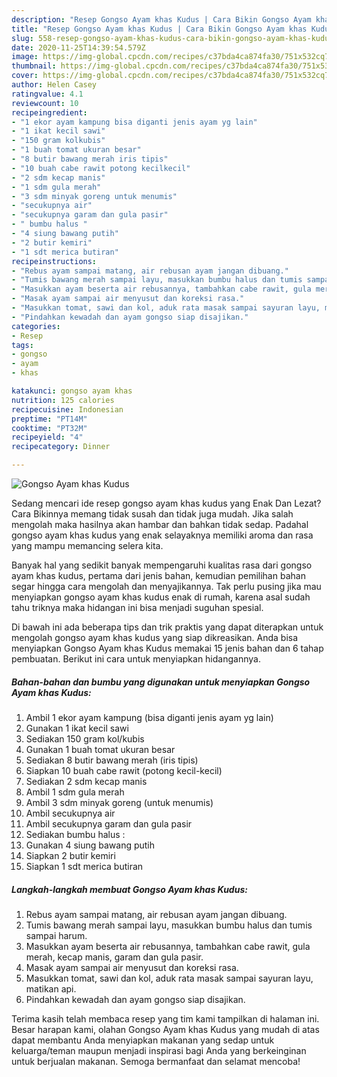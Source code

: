 ```yaml
---
description: "Resep Gongso Ayam khas Kudus | Cara Bikin Gongso Ayam khas Kudus Yang Menggugah Selera"
title: "Resep Gongso Ayam khas Kudus | Cara Bikin Gongso Ayam khas Kudus Yang Menggugah Selera"
slug: 558-resep-gongso-ayam-khas-kudus-cara-bikin-gongso-ayam-khas-kudus-yang-menggugah-selera
date: 2020-11-25T14:39:54.579Z
image: https://img-global.cpcdn.com/recipes/c37bda4ca874fa30/751x532cq70/gongso-ayam-khas-kudus-foto-resep-utama.jpg
thumbnail: https://img-global.cpcdn.com/recipes/c37bda4ca874fa30/751x532cq70/gongso-ayam-khas-kudus-foto-resep-utama.jpg
cover: https://img-global.cpcdn.com/recipes/c37bda4ca874fa30/751x532cq70/gongso-ayam-khas-kudus-foto-resep-utama.jpg
author: Helen Casey
ratingvalue: 4.1
reviewcount: 10
recipeingredient:
- "1 ekor ayam kampung bisa diganti jenis ayam yg lain"
- "1 ikat kecil sawi"
- "150 gram kolkubis"
- "1 buah tomat ukuran besar"
- "8 butir bawang merah iris tipis"
- "10 buah cabe rawit potong kecilkecil"
- "2 sdm kecap manis"
- "1 sdm gula merah"
- "3 sdm minyak goreng untuk menumis"
- "secukupnya air"
- "secukupnya garam dan gula pasir"
- " bumbu halus "
- "4 siung bawang putih"
- "2 butir kemiri"
- "1 sdt merica butiran"
recipeinstructions:
- "Rebus ayam sampai matang, air rebusan ayam jangan dibuang."
- "Tumis bawang merah sampai layu, masukkan bumbu halus dan tumis sampai harum."
- "Masukkan ayam beserta air rebusannya, tambahkan cabe rawit, gula merah, kecap manis, garam dan gula pasir."
- "Masak ayam sampai air menyusut dan koreksi rasa."
- "Masukkan tomat, sawi dan kol, aduk rata masak sampai sayuran layu, matikan api."
- "Pindahkan kewadah dan ayam gongso siap disajikan."
categories:
- Resep
tags:
- gongso
- ayam
- khas

katakunci: gongso ayam khas 
nutrition: 125 calories
recipecuisine: Indonesian
preptime: "PT14M"
cooktime: "PT32M"
recipeyield: "4"
recipecategory: Dinner

---
```



![Gongso Ayam khas Kudus](https://img-global.cpcdn.com/recipes/c37bda4ca874fa30/751x532cq70/gongso-ayam-khas-kudus-foto-resep-utama.jpg)

Sedang mencari ide resep gongso ayam khas kudus yang Enak Dan Lezat? Cara Bikinnya memang tidak susah dan tidak juga mudah. Jika salah mengolah maka hasilnya akan hambar dan bahkan tidak sedap. Padahal gongso ayam khas kudus yang enak selayaknya memiliki aroma dan rasa yang mampu memancing selera kita.



Banyak hal yang sedikit banyak mempengaruhi kualitas rasa dari gongso ayam khas kudus, pertama dari jenis bahan, kemudian pemilihan bahan segar hingga cara mengolah dan menyajikannya. Tak perlu pusing jika mau menyiapkan gongso ayam khas kudus enak di rumah, karena asal sudah tahu triknya maka hidangan ini bisa menjadi suguhan spesial.


Di bawah ini ada beberapa tips dan trik praktis yang dapat diterapkan untuk mengolah gongso ayam khas kudus yang siap dikreasikan. Anda bisa menyiapkan Gongso Ayam khas Kudus memakai 15 jenis bahan dan 6 tahap pembuatan. Berikut ini cara untuk menyiapkan hidangannya.

<!--inarticleads1-->

##### Bahan-bahan dan bumbu yang digunakan untuk menyiapkan Gongso Ayam khas Kudus:

1. Ambil 1 ekor ayam kampung (bisa diganti jenis ayam yg lain)
1. Gunakan 1 ikat kecil sawi
1. Sediakan 150 gram kol/kubis
1. Gunakan 1 buah tomat ukuran besar
1. Sediakan 8 butir bawang merah (iris tipis)
1. Siapkan 10 buah cabe rawit (potong kecil-kecil)
1. Sediakan 2 sdm kecap manis
1. Ambil 1 sdm gula merah
1. Ambil 3 sdm minyak goreng (untuk menumis)
1. Ambil secukupnya air
1. Ambil secukupnya garam dan gula pasir
1. Sediakan  bumbu halus :
1. Gunakan 4 siung bawang putih
1. Siapkan 2 butir kemiri
1. Siapkan 1 sdt merica butiran




<!--inarticleads2-->

##### Langkah-langkah membuat Gongso Ayam khas Kudus:

1. Rebus ayam sampai matang, air rebusan ayam jangan dibuang.
1. Tumis bawang merah sampai layu, masukkan bumbu halus dan tumis sampai harum.
1. Masukkan ayam beserta air rebusannya, tambahkan cabe rawit, gula merah, kecap manis, garam dan gula pasir.
1. Masak ayam sampai air menyusut dan koreksi rasa.
1. Masukkan tomat, sawi dan kol, aduk rata masak sampai sayuran layu, matikan api.
1. Pindahkan kewadah dan ayam gongso siap disajikan.




Terima kasih telah membaca resep yang tim kami tampilkan di halaman ini. Besar harapan kami, olahan Gongso Ayam khas Kudus yang mudah di atas dapat membantu Anda menyiapkan makanan yang sedap untuk keluarga/teman maupun menjadi inspirasi bagi Anda yang berkeinginan untuk berjualan makanan. Semoga bermanfaat dan selamat mencoba!

